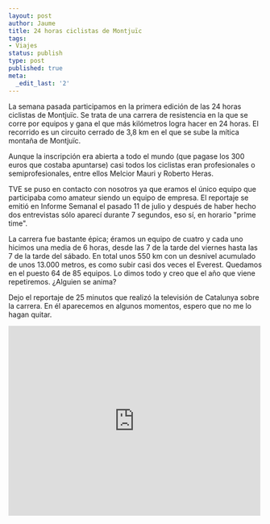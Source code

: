 ```yaml
---
layout: post
author: Jaume
title: 24 horas ciclistas de Montjuïc
tags:
- Viajes
status: publish
type: post
published: true
meta:
  _edit_last: '2'
---
```

La semana pasada participamos en la primera edición de las 24 horas ciclistas de Montjuïc. Se trata de una carrera de resistencia en la que se corre por equipos y gana el que más kilómetros logra hacer en 24 horas. El recorrido es un circuito cerrado de 3,8 km en el que se sube la mítica montaña de Montjuïc.

Aunque la inscripción era abierta a todo el mundo (que pagase los 300 euros que costaba apuntarse) casi todos los ciclistas eran profesionales o semiprofesionales, entre ellos Melcior Mauri y Roberto Heras.

TVE se puso en contacto con nosotros ya que eramos el único equipo que participaba como amateur siendo un equipo de empresa. El reportaje se emitió en Informe Semanal el pasado 11 de julio y después de haber hecho dos entrevistas sólo aparecí durante 7 segundos, eso sí, en horario "prime time".

La carrera fue bastante épica; éramos un equipo de cuatro y cada uno hicimos una media de 6 horas, desde las 7 de la tarde del viernes hasta las 7 de la tarde del sábado. En total unos 550 km con un desnivel acumulado de unos 13.000 metros, es como subir casi dos veces el Everest. Quedamos en el puesto 64 de 85 equipos. Lo dimos todo y creo que el año que viene repetiremos. ¿Alguien se anima?

Dejo el reportaje de 25 minutos que realizó la televisión de Catalunya sobre la carrera. En él aparecemos en algunos momentos, espero que no me lo hagan quitar.

<iframe src="http://player.vimeo.com/video/5585002?title=0&amp;byline=0&amp;color=679AF1&amp;portrait=0" width="500" height="377" frameborder="0"></iframe>